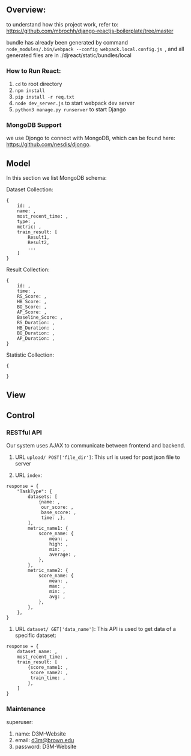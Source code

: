 ## Overview:
to understand how this project work, refer to:
https://github.com/mbrochh/django-reactjs-boilerplate/tree/master

bundle has already been generated by command `node_modules/.bin/webpack --config webpack.local.config.js
`, and all generated files are in ./djreact/static/bundles/local

### How to Run React:

1. `cd` to root directory
2. `npm install`
3. `pip install -r req.txt`
4. `node dev_server.js` to start webpack dev server
5. `python3 manage.py runserver` to start Django

### MongoDB Support
we use Djongo to connect with MongoDB, which can be found here:
https://github.com/nesdis/djongo.

## Model
In this section we list MongoDB schema:

Dataset Collection:
~~~~
{
    id: ,
    name: ,
    most_recent_time: ,
    type: ,
    metric: ,
    train_result: [
        Result1,
        Result2,
        ...
    ]
}
~~~~

Result Collection:
~~~~
{
    id: ,
    time: ,
    RS_Score: ,
    HB_Score: ,
    BO_Score: ,
    AP_Score: ,
    Baseline_Score: ,
    RS_Duration: ,
    HB_Duration: ,
    BO_Duration: ,
    AP_Duration: ,
}
~~~~
Statistic Collection:
~~~~
{
    
}
~~~~


## View

## Control

### RESTful API
Our system uses AJAX to communicate between frontend and backend.

1. URL `upload/ POST['file_dir']`:
This url is used for post json file to server

1. URL `index`:

~~~~
response = {
    "TaskType": {
        datasets: [
            {name: ,
             our_score: ,
             base_score: ,
             time: ,},
        ],
        metric_name1: {
            score_name: {
                mean: ,
                high: ,
                min: ,
                average: ,
            },            
        },
        metric_name2: {
            score_name: {
                mean: ,
                max: ,
                min: ,
                avg: ,
            },            
        },
    },
}
~~~~

1. URL `dataset/ GET['data_name']`:
This API is used to get data of a specific dataset:

~~~~
response = {
    dataset_name: ,
    most_recent_time: ,
    train_result: [
        {score_name1: ,
         score_name2: ,
         train_time: ,
        },
    ]
}
~~~~


### Maintenance
superuser:
1. name: D3M-Website
1. email: d3m@brown.edu
1. password: D3M-Website
















